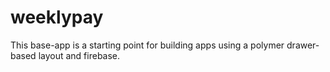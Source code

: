 # weeklypay
This base-app is a starting point for building apps using a polymer drawer-based layout and firebase.
